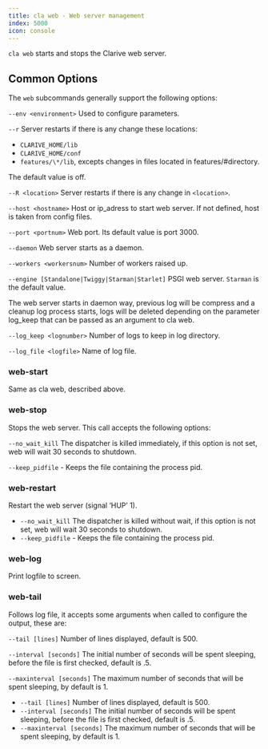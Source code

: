```yaml
---
title: cla web - Web server management
index: 5000
icon: console
---
```


`cla web` starts and stops the Clarive web server.

## Common Options

The `web` subcommands generally support the following options:

`--env <environment>` Used to configure parameters.

`--r` Server restarts if there is any change these locations:

* `CLARIVE_HOME/lib`
* `CLARIVE_HOME/conf`
* `features/\*/lib`, excepts changes in files located in features/#directory.

The default value is off.

`--R <location>` Server restarts if there is any change in `<location>`.

`--host <hostname>` Host or ip_adress to start web server. If not defined, host is taken from config files.

`--port <portnum>` Web port. Its default value is port 3000.

`--daemon` Web server starts as a daemon.

`--workers <workersnum>` Number of workers raised up.

`--engine [Standalone|Twiggy|Starman|Starlet]` PSGI web server. `Starman` is the default value.

The web server starts in daemon way, previous log will be compress and
a cleanup log process starts, logs will be deleted depending on
the parameter log_keep that can be passed as an argument to cla web.

`--log_keep <lognumber>` Number of logs to keep in log directory.

`--log_file <logfile>` Name of log file.

### web-start

Same as cla web, described above.

### web-stop

Stops the web server.  This call accepts the following options:

`--no_wait_kill` The dispatcher is killed immediately,
if this option is not set, web will wait 30 seconds to shutdown.

`--keep_pidfile` - Keeps the file containing the process pid.

### web-restart

Restart the web server  (signal ‘HUP’ 1).

- `--no_wait_kill` The dispatcher is killed without wait, if this option is not set, web will wait 30 seconds to shutdown.
- `--keep_pidfile` - Keeps the file containing the process pid.

### web-log

Print logfile to screen.

### web-tail

Follows log file, it accepts some arguments when called to configure the output, these are:

`--tail [lines]` Number of lines displayed, default is 500.

`--interval [seconds]` The initial number of seconds will be spent
sleeping, before the file is first checked, default is .5.

`--maxinterval [seconds]` The maximum number of seconds that will be spent
sleeping, by default is 1.

- `--tail [lines]` Number of lines displayed, default is 500.
- `--interval [seconds]` The initial number of seconds will be spent sleeping, before the file is first checked, default is .5.
- `--maxinterval [seconds]` The maximum number of seconds that will be spent sleeping, by default is 1.
